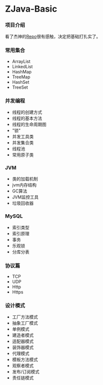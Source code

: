 # ZJava-Basic
### 项目介绍
看了杰神的[Repo](https://github.com/crossoverJie/JCSprout)很有感触，决定把基础打扎实了。
### 常用集合
* ArrayList
* LinkedList
* HashMap 
* TreeMap
* HashSet
* TreeSet
### 并发编程
* 线程的创建方式
* 线程的基本方法
* 线程的生命周期图
* "锁"
* 并发工具类
* 并发集合类
* 线程池
* 常用原子类
### JVM
* 类的加载机制
* jvm内存结构
* GC算法
* JVM监控工具
* 垃圾回收器
### MySQL
* 索引类型
* 索引原理
* 事务
* 乐观锁
* 分库分表
### 协议篇
* TCP
* UDP
* Http
* Https
### 设计模式
* 工厂方法模式
* 抽象工厂模式
* 单例模式
* 建造者模式
* 适配器模式
* 装饰器模式
* 代理模式
* 模板方法模式
* 观察者模式
* 发布/订阅模式
* 责任链模式

